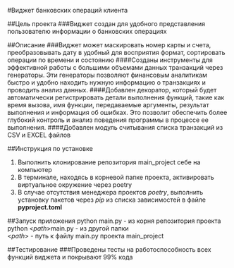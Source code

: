 #Виджет банковских операций клиента

##Цель проекта
###Виджет создан для удобного представления пользователю информации о банковских операциях

##Описание
###Виджет может маскировать номер карты и счета, преобразовывать дату в удобный для восприятия формат, сортировать
операции по времени и состоянию
####Созданы инструменты для эффективной работы с большими объемами данных транзакций через генераторы. Эти генераторы
позволяют финансовым аналитикам быстро и удобно находить нужную
информацию о транзакциях и проводить анализ данных.
####Добавлен декоратор, который будет автоматически регистрировать детали выполнения функций, такие как время вызова,
имя функции,
передаваемые аргументы, результат выполнения и информация об ошибках. Это позволит обеспечить более глубокий контроль и
анализ поведения программы в процессе ее выполнения.
####Добавлен модуль считывания списка транзакций из CSV и EXCEL файлов

##Инструкция по установке

1. Выполнить клонирование репозитория main_project себе на компьютер
2. В терминале, находясь в корневой папке проекта, активировать виртуальное окружение через poetry
3. В случае отсутствия менеджера проектов _poetry_, выполнить установку пакетов через _pip_ из списка зависимостей в
   файле __pyproject.toml__

##Запуск приложения
python main.py - из корня репозитория проекта
python <_path_>main.py - из другой папки  
<_path_> - путь к файлу main.py проекта main_project

##Тестирование
###Проведены тесты на работоспособность всех функций виджета и покрывают 99% кода

